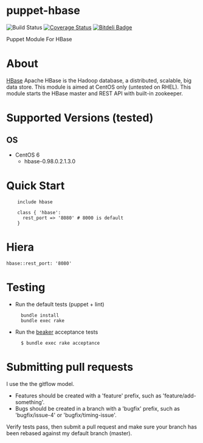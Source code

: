 puppet-hbase
================
![Build Status](https://travis-ci.org/myoung34/puppet-hbase.png?branch=master,dev)&nbsp;[![Coverage Status](https://coveralls.io/repos/myoung34/puppet-hbase/badge.png)](https://coveralls.io/r/myoung34/puppet-hbase)&nbsp;[![Bitdeli Badge](https://d2weczhvl823v0.cloudfront.net/myoung34/puppet-hbase/trend.png)](https://bitdeli.com/free "Bitdeli Badge")

Puppet Module For HBase

About
=====

[HBase](https://hbase.apache.org) Apache HBase is the Hadoop database, a distributed, scalable, big data store. This module is aimed at CentOS only (untested on RHEL).
This module starts the HBase master and REST API with built-in zookeeper.

Supported Versions (tested)
=================
## OS ##
* CentOS 6
    * hbase-0.98.0.2.1.3.0

Quick Start
===========

        include hbase

        class { 'hbase':
          rest_port => '8080' # 8000 is default
        }

Hiera
=====

    hbase::rest_port: '8080'
    
Testing
=====

* Run the default tests (puppet + lint)
     
        bundle install 
        bundle exec rake

* Run the [beaker](https://github.com/puppetlabs/beaker) acceptance tests

        $ bundle exec rake acceptance

Submitting pull requests
========================

I use the the gitflow model. 
 * Features should be created with a 'feature' prefix, such as 'feature/add-something'.
 * Bugs should be created in a branch with a 'bugfix' prefix, such as 'bugfix/issue-4' or 'bugfix/timing-issue'.

Verify tests pass, then submit a pull request and make sure your branch has been rebased against my default branch (master).
